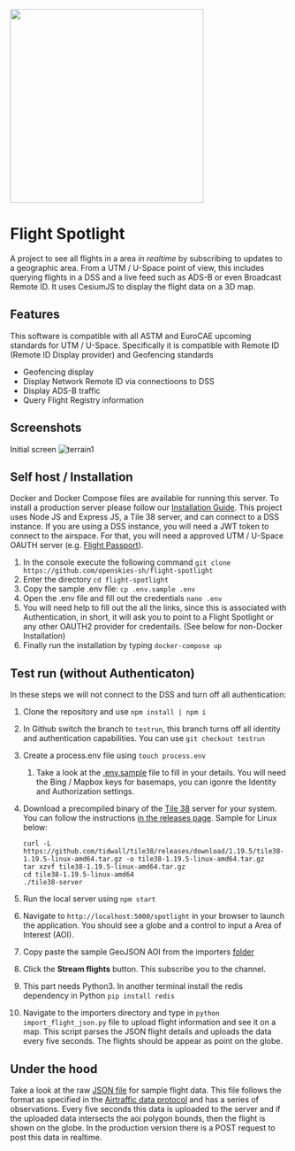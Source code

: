 <img src="https://i.imgur.com/jwUyv1q.png" width="350">

# Flight Spotlight

A project to see all flights in a area _in realtime_ by subscribing to updates to a geographic area. From a UTM / U-Space point of view, this includes querying flights in a DSS and a live feed such as ADS-B or even Broadcast Remote ID. It uses CesiumJS to display the flight data on a 3D map.

## Features

This software is compatible with all ASTM and EuroCAE upcoming standards for UTM / U-Space. Specifically it is compatible with Remote ID (Remote ID Display provider) and Geofencing standards

- Geofencing display
- Display Network Remote ID via connectioons to DSS
- Display ADS-B traffic
- Query Flight Registry information

## Screenshots

Initial screen
![terrain1](https://i.imgur.com/hQ3LmFk.jpg)
## Self host / Installation

Docker and Docker Compose files are available for running this server. To install a production server please follow our [Installation Guide](https://github.com/openskies-sh/flight-spotlight/blob/master/documents/installation-instructions.md). 
This project uses Node JS and Express JS, a Tile 38 server, and can connect to a DSS instance. If you are using a DSS instance, you will need a JWT token to connect to the airspace. For that, you will need a approved UTM / U-Space OAUTH server (e.g. [Flight Passport](https://www.github.com/openskies-sh/flight_passport)).

1. In the console execute the following command `git clone https://github.com/openskies-sh/flight-spotlight` 
2. Enter the directory `cd flight-spotlight`
3. Copy the sample .env file: `cp .env.sample .env`
4. Open the .env file and fill out the credentials `nano .env`
5. You will need help to fill out the all the links, since this is associated with Authentication, in short, it will ask you to point to a Flight Spotlight or any other OAUTH2 provider for credentails. (See below for non-Docker Installation)
6. Finally run the installation by typing `docker-compose up`

## Test run (without Authenticaton)

In these steps we will not connect to the DSS and turn off all authentication:

   1. Clone the repository and use `npm install | npm i`
   2. In Github switch the branch to `testrun`, this branch turns off all identity and authentication capabilities. You can use `git checkout testrun`
   3. Create a process.env file using `touch process.env`
      1. Take a look at the [.env.sample](https://github.com/openskies-sh/flight-spotlight/blob/master/.env.sample) file to fill in your details. You will need the Bing / Mapbox keys for basemaps, you can igonre the Identity and Authorization settings. 
   4. Download a precompiled binary of the [Tile 38](https://www.tile38.com) server for your system. You can follow the instructions [in the releases page](https://github.com/tidwall/tile38/releases). Sample for Linux below:

      ```shell
      curl -L  https://github.com/tidwall/tile38/releases/download/1.19.5/tile38-1.19.5-linux-amd64.tar.gz -o tile38-1.19.5-linux-amd64.tar.gz
      tar xzvf tile38-1.19.5-linux-amd64.tar.gz
      cd tile38-1.19.5-linux-amd64
      ./tile38-server
      ```

   5. Run the local server using `npm start`
   6. Navigate to `http://localhost:5000/spotlight` in your browser to launch the application. You should see a globe and a control to input a Area of Interest (AOI).
   7. Copy paste the sample GeoJSON AOI from the importers [folder](https://raw.githubusercontent.com/openskies-sh/flight-spotlight/master/importers/geojson/aoi.geojson)
   8. Click the __Stream flights__ button. This subscribe you to the channel.
   9. This part needs Python3. In another terminal install the redis dependency in Python `pip install redis`
   10. Navigate to the importers directory and type in `python import_flight_json.py` file to upload flight information and see it on a map. This script parses the JSON flight details and uploads the data every five seconds. The flights should be appear as point on the globe.

## Under the hood

Take a look at the raw [JSON file](https://www.github.com/openskies-sh/flight-spotlight/importers/micro_flight_data.json) for sample flight data. This file follows the format as specified in the [Airtraffic data protocol](https://github.com/openskies-sh/airtraffic-data-protocol-development/blob/master/Airtraffic-Data-Protocol.md) and has a series of observations. Every five seconds this data is uploaded to the server and if the uploaded data intersects the aoi polygon bounds, then the flight is shown on the globe. In the production version there is a POST request to post this data in realtime.
